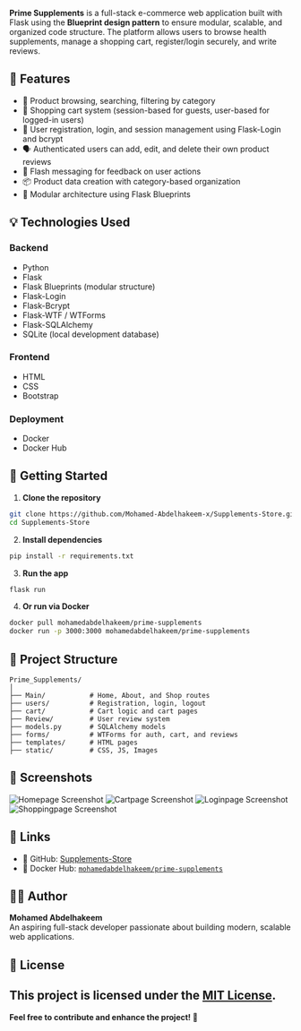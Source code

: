 **Prime Supplements** is a full-stack e-commerce web application built with Flask using the **Blueprint design pattern** to ensure modular, scalable, and organized code structure. The platform allows users to browse health supplements, manage a shopping cart, register/login securely, and write reviews.

## 🧠 Features

- 🛒 Product browsing, searching, filtering by category
- 🧾 Shopping cart system (session-based for guests, user-based for logged-in users)
- 🔐 User registration, login, and session management using Flask-Login and bcrypt
- 🗣️ Authenticated users can add, edit, and delete their own product reviews
- 💬 Flash messaging for feedback on user actions
- 📦 Product data creation with category-based organization
- 📁 Modular architecture using Flask Blueprints

## 💡 Technologies Used

### Backend
- Python
- Flask
- Flask Blueprints (modular structure)
- Flask-Login
- Flask-Bcrypt
- Flask-WTF / WTForms
- Flask-SQLAlchemy
- SQLite (local development database)

### Frontend
- HTML
- CSS
- Bootstrap

### Deployment
- Docker
- Docker Hub

## 🚀 Getting Started

1. **Clone the repository**  
```bash
git clone https://github.com/Mohamed-Abdelhakeem-x/Supplements-Store.git
cd Supplements-Store
```

2. **Install dependencies**  
```bash
pip install -r requirements.txt
```

3. **Run the app**  
```bash
flask run
```

4. **Or run via Docker**  
```bash
docker pull mohamedabdelhakeem/prime-supplements
docker run -p 3000:3000 mohamedabdelhakeem/prime-supplements
```

## 📂 Project Structure

```
Prime_Supplements/
│
├── Main/           # Home, About, and Shop routes
├── users/          # Registration, login, logout
├── cart/           # Cart logic and cart pages
├── Review/         # User review system
├── models.py       # SQLAlchemy models
├── forms/          # WTForms for auth, cart, and reviews
├── templates/      # HTML pages
├── static/         # CSS, JS, Images
```

## 📸 Screenshots
![Homepage Screenshot](https://i.imgur.com/yourimage.png)
![Cartpage Screenshot](https://i.imgur.com/yourimage.png)
![Loginpage Screenshot]([https://imgur.com/a/uXoKdwH](https://imgur.com/gallery/prime-supplements-loginpage-uXoKdwH))
![Shoppingpage Screenshot](https://i.imgur.com/yourimage.png)

## 🔗 Links

- 🐙 GitHub: [Supplements-Store](https://github.com/Mohamed-Abdelhakeem-x/Supplements-Store)
- 🐳 Docker Hub: [`mohamedabdelhakeem/prime-supplements`](https://hub.docker.com/r/mohamedabdelhakeem/prime-supplements)

## 👨‍💻 Author

**Mohamed Abdelhakeem**  
An aspiring full-stack developer passionate about building modern, scalable web applications.

## 📝 License

This project is licensed under the [MIT License](LICENSE).
---

**Feel free to contribute and enhance the project! 🚀**
